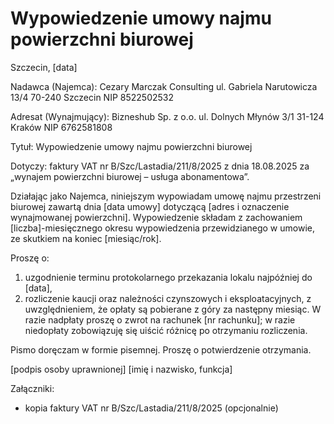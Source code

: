 # Wypowiedzenie umowy najmu powierzchni biurowej

Szczecin, [data]

Nadawca (Najemca):
Cezary Marczak Consulting
ul. Gabriela Narutowicza 13/4
70-240 Szczecin
NIP 8522502532

Adresat (Wynajmujący):
Bizneshub Sp. z o.o.
ul. Dolnych Młynów 3/1
31-124 Kraków
NIP 6762581808

Tytuł: Wypowiedzenie umowy najmu powierzchni biurowej

Dotyczy: faktury VAT nr B/Szc/Lastadia/211/8/2025 z dnia 18.08.2025 za „wynajem powierzchni biurowej – usługa abonamentowa”.

Działając jako Najemca, niniejszym wypowiadam umowę najmu przestrzeni biurowej zawartą dnia [data umowy]
dotyczącą [adres i oznaczenie wynajmowanej powierzchni]. Wypowiedzenie składam z zachowaniem
[liczba]-miesięcznego okresu wypowiedzenia przewidzianego w umowie, ze skutkiem na koniec [miesiąc/rok].

Proszę o:
1) uzgodnienie terminu protokolarnego przekazania lokalu najpóźniej do [data],
2) rozliczenie kaucji oraz należności czynszowych i eksploatacyjnych, z uwzględnieniem,
   że opłaty są pobierane z góry za następny miesiąc. W razie nadpłaty proszę o
   zwrot na rachunek [nr rachunku]; w razie niedopłaty zobowiązuję się uiścić różnicę po otrzymaniu rozliczenia.

Pismo doręczam w formie pisemnej. Proszę o potwierdzenie otrzymania.

[podpis osoby uprawnionej]
[imię i nazwisko, funkcja]

Załączniki:
- kopia faktury VAT nr B/Szc/Lastadia/211/8/2025 (opcjonalnie)